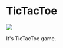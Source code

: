 # TicTacToe

<a href="https://zenhub.io"><img src="https://raw.githubusercontent.com/ZenHubIO/support/master/zenhub-badge.png"></a>

It's TicTacToe game.
